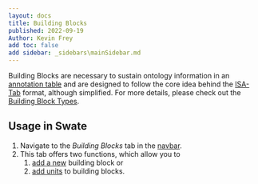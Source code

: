 ```yaml
---
layout: docs
title: Building Blocks
published: 2022-09-19
Author: Kevin Frey
add toc: false
add sidebar: _sidebars\mainSidebar.md
---
```


Building Blocks are necessary to sustain ontology information in an [annotation table](./Docs02-Annotation-Table.html) and are designed to follow the core idea behind the [ISA-Tab](https://isa-specs.readthedocs.io/en/latest/isatab.html) format, although simplified. For more details, please check out the [Building Block Types](./swate_blocks_types.html).

<!-- Any Swate annotation table can be converted to ISA-Json. -->

## Usage in Swate

1. Navigate to the *Building Blocks* tab in the <a href="./../img/Swate-Overlay-Exp.jpg" target="_blank">navbar</a>.
2. This tab offers two functions, which allow you to
   1. [add a new](./swate_blocks_add.html) building block or
   2. [add units](./swate_blocks_units.html) to building blocks.
